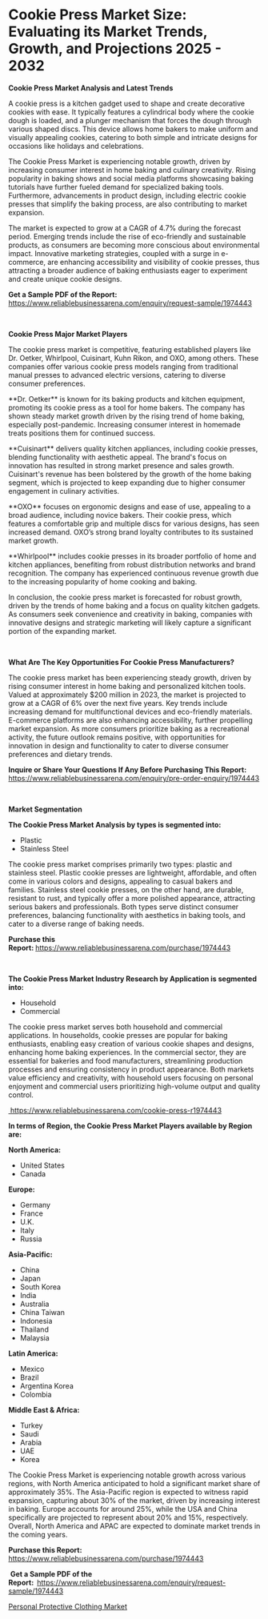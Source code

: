 <p><h1>Cookie Press Market Size: Evaluating its Market Trends, Growth, and Projections 2025 - 2032</h1></p><p><strong>Cookie Press Market Analysis and Latest Trends</strong></p>
<p><p>A cookie press is a kitchen gadget used to shape and create decorative cookies with ease. It typically features a cylindrical body where the cookie dough is loaded, and a plunger mechanism that forces the dough through various shaped discs. This device allows home bakers to make uniform and visually appealing cookies, catering to both simple and intricate designs for occasions like holidays and celebrations.</p><p>The Cookie Press Market is experiencing notable growth, driven by increasing consumer interest in home baking and culinary creativity. Rising popularity in baking shows and social media platforms showcasing baking tutorials have further fueled demand for specialized baking tools. Furthermore, advancements in product design, including electric cookie presses that simplify the baking process, are also contributing to market expansion.</p><p>The market is expected to grow at a CAGR of 4.7% during the forecast period. Emerging trends include the rise of eco-friendly and sustainable products, as consumers are becoming more conscious about environmental impact. Innovative marketing strategies, coupled with a surge in e-commerce, are enhancing accessibility and visibility of cookie presses, thus attracting a broader audience of baking enthusiasts eager to experiment and create unique cookie designs.</p></p>
<p><strong>Get a Sample PDF of the Report:&nbsp;</strong> <a href="https://www.reliablebusinessarena.com/enquiry/request-sample/1974443?utm_campaign=2259&utm_medium=2&utm_source=Github&utm_content=ia&utm_term=08022025&utm_id=cookie-press">https://www.reliablebusinessarena.com/enquiry/request-sample/1974443</a></p>
<p>&nbsp;</p>
<p><strong>Cookie Press Major Market Players</strong></p>
<p><p>The cookie press market is competitive, featuring established players like Dr. Oetker, Whirlpool, Cuisinart, Kuhn Rikon, and OXO, among others. These companies offer various cookie press models ranging from traditional manual presses to advanced electric versions, catering to diverse consumer preferences.</p><p>**Dr. Oetker** is known for its baking products and kitchen equipment, promoting its cookie press as a tool for home bakers. The company has shown steady market growth driven by the rising trend of home baking, especially post-pandemic. Increasing consumer interest in homemade treats positions them for continued success.</p><p>**Cuisinart** delivers quality kitchen appliances, including cookie presses, blending functionality with aesthetic appeal. The brand's focus on innovation has resulted in strong market presence and sales growth. Cuisinart's revenue has been bolstered by the growth of the home baking segment, which is projected to keep expanding due to higher consumer engagement in culinary activities.</p><p>**OXO** focuses on ergonomic designs and ease of use, appealing to a broad audience, including novice bakers. Their cookie press, which features a comfortable grip and multiple discs for various designs, has seen increased demand. OXO’s strong brand loyalty contributes to its sustained market growth.</p><p>**Whirlpool** includes cookie presses in its broader portfolio of home and kitchen appliances, benefiting from robust distribution networks and brand recognition. The company has experienced continuous revenue growth due to the increasing popularity of home cooking and baking.</p><p>In conclusion, the cookie press market is forecasted for robust growth, driven by the trends of home baking and a focus on quality kitchen gadgets. As consumers seek convenience and creativity in baking, companies with innovative designs and strategic marketing will likely capture a significant portion of the expanding market.</p></p>
<p>&nbsp;</p>
<p><strong>What Are The Key Opportunities For Cookie Press Manufacturers?</strong></p>
<p><p>The cookie press market has been experiencing steady growth, driven by rising consumer interest in home baking and personalized kitchen tools. Valued at approximately $200 million in 2023, the market is projected to grow at a CAGR of 6% over the next five years. Key trends include increasing demand for multifunctional devices and eco-friendly materials. E-commerce platforms are also enhancing accessibility, further propelling market expansion. As more consumers prioritize baking as a recreational activity, the future outlook remains positive, with opportunities for innovation in design and functionality to cater to diverse consumer preferences and dietary trends.</p></p>
<p><strong>Inquire or Share Your Questions If Any Before Purchasing This Report:</strong> <a href="https://www.reliablebusinessarena.com/enquiry/pre-order-enquiry/1974443?utm_campaign=2259&utm_medium=2&utm_source=Github&utm_content=ia&utm_term=08022025&utm_id=cookie-press">https://www.reliablebusinessarena.com/enquiry/pre-order-enquiry/1974443</a></p>
<p>&nbsp;</p>
<p><strong>Market Segmentation</strong></p>
<p><strong>The Cookie Press Market Analysis by types is segmented into:</strong></p>
<p><ul><li>Plastic</li><li>Stainless Steel</li></ul></p>
<p><p>The cookie press market comprises primarily two types: plastic and stainless steel. Plastic cookie presses are lightweight, affordable, and often come in various colors and designs, appealing to casual bakers and families. Stainless steel cookie presses, on the other hand, are durable, resistant to rust, and typically offer a more polished appearance, attracting serious bakers and professionals. Both types serve distinct consumer preferences, balancing functionality with aesthetics in baking tools, and cater to a diverse range of baking needs.</p></p>
<p><strong>Purchase this Report:&nbsp;</strong><a href="https://www.reliablebusinessarena.com/purchase/1974443?utm_campaign=2259&utm_medium=2&utm_source=Github&utm_content=ia&utm_term=08022025&utm_id=cookie-press">https://www.reliablebusinessarena.com/purchase/1974443</a></p>
<p>&nbsp;</p>
<p><strong>The Cookie Press Market Industry Research by Application is segmented into:</strong></p>
<p><ul><li>Household</li><li>Commercial</li></ul></p>
<p><p>The cookie press market serves both household and commercial applications. In households, cookie presses are popular for baking enthusiasts, enabling easy creation of various cookie shapes and designs, enhancing home baking experiences. In the commercial sector, they are essential for bakeries and food manufacturers, streamlining production processes and ensuring consistency in product appearance. Both markets value efficiency and creativity, with household users focusing on personal enjoyment and commercial users prioritizing high-volume output and quality control.</p></p>
<p><a href="https://www.reliablebusinessarena.com/cookie-press-r1974443?utm_campaign=2259&utm_medium=2&utm_source=Github&utm_content=ia&utm_term=08022025&utm_id=cookie-press">&nbsp;https://www.reliablebusinessarena.com/cookie-press-r1974443</a></p>
<p><strong>In terms of Region, the Cookie Press Market Players available by Region are:</strong></p>
<p>
    <p> <strong> North America: </strong>
        <ul>
            <li>United States</li>
            <li>Canada</li>
        </ul>
        </p> 
    <p> <strong> Europe: </strong>
        <ul>
            <li>Germany</li>
            <li>France</li>
            <li>U.K.</li>
            <li>Italy</li>
            <li>Russia</li>
        </ul>
        </p> 
    <p> <strong> Asia-Pacific: </strong>
        <ul>
            <li>China</li>
            <li>Japan</li>
            <li>South Korea</li>
            <li>India</li>
            <li>Australia</li>
            <li>China Taiwan</li>
            <li>Indonesia</li>
            <li>Thailand</li>
            <li>Malaysia</li>
        </ul>
        </p> 
    <p> <strong> Latin America: </strong>
        <ul>
            <li>Mexico</li>
            <li>Brazil</li>
            <li>Argentina Korea</li>
            <li>Colombia</li>
        </ul>
        </p> 
    <p> <strong> Middle East & Africa: </strong>
        <ul>
            <li>Turkey</li>
            <li>Saudi</li>
            <li>Arabia</li>
            <li>UAE</li>
            <li>Korea</li>
        </ul>
    </p>
    </p>
<p><p>The Cookie Press Market is experiencing notable growth across various regions, with North America anticipated to hold a significant market share of approximately 35%. The Asia-Pacific region is expected to witness rapid expansion, capturing about 30% of the market, driven by increasing interest in baking. Europe accounts for around 25%, while the USA and China specifically are projected to represent about 20% and 15%, respectively. Overall, North America and APAC are expected to dominate market trends in the coming years.</p></p>
<p><strong>Purchase this Report: </strong><a href="https://www.reliablebusinessarena.com/purchase/1974443?utm_campaign=2259&utm_medium=2&utm_source=Github&utm_content=ia&utm_term=08022025&utm_id=cookie-press">https://www.reliablebusinessarena.com/purchase/1974443</a></p>
<p>&nbsp;<strong>Get a Sample PDF of the Report:&nbsp;&nbsp;</strong><a href="https://www.reliablebusinessarena.com/enquiry/request-sample/1974443?utm_campaign=2259&utm_medium=2&utm_source=Github&utm_content=ia&utm_term=08022025&utm_id=cookie-press">https://www.reliablebusinessarena.com/enquiry/request-sample/1974443</a></p>
<p><strong></strong></p>
<p><p><a href="https://github.com/sherikacas30/Market-Research-Report-List-1/blob/main/personal-protective-clothing-market.md?utm_campaign=2259&utm_medium=2&utm_source=Github&utm_content=ia&utm_term=08022025&utm_id=cookie-press">Personal Protective Clothing Market</a></p></p>